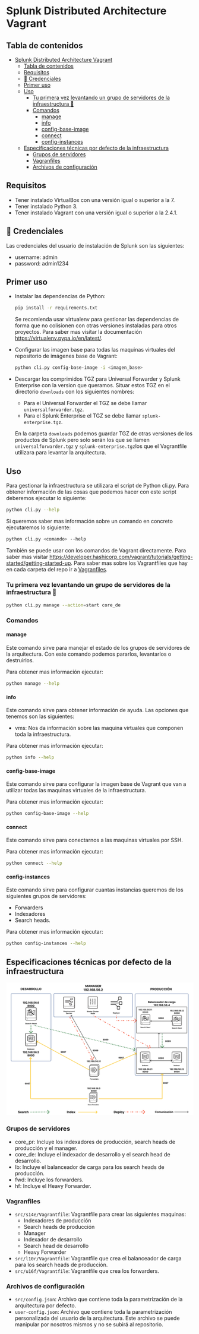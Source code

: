 # Splunk Distributed Architecture Vagrant

## Tabla de contenidos

- [Splunk Distributed Architecture Vagrant](#splunk-distributed-architecture-vagrant)
  - [Tabla de contenidos](#tabla-de-contenidos)
  - [Requisitos](#requisitos)
  - [🔑 Credenciales](#-credenciales)
  - [Primer uso](#primer-uso)
  - [Uso](#uso)
    - [Tu primera vez levantando un grupo de servidores de la infraestructura 🚀](#tu-primera-vez-levantando-un-grupo-de-servidores-de-la-infraestructura-)
    - [Comandos](#comandos)
      - [manage](#manage)
      - [info](#info)
      - [config-base-image](#config-base-image)
      - [connect](#connect)
      - [config-instances](#config-instances)
  - [Especificaciones técnicas por defecto de la infraestructura](#especificaciones-técnicas-por-defecto-de-la-infraestructura)
    - [Grupos de servidores](#grupos-de-servidores)
    - [Vagranfiles](#vagranfiles)
    - [Archivos de configuración](#archivos-de-configuración)

## Requisitos

- Tener instalado VirtualBox con una versión igual o superior a la 7.
- Tener instalado Python 3.
- Tener instalado Vagrant con una versión igual o superior a la 2.4.1.

## 🔑 Credenciales

Las credenciales del usuario de instalación de Splunk son las siguientes:

- username: admin
- password: admin1234

## Primer uso

- Instalar las dependencias de Python:

  ```bash
  pip install -r requirements.txt
  ```

  Se recomienda usar virtualenv para gestionar las dependencias de forma que no colisionen con otras versiones instaladas para otros proyectos. Para saber mas visitar la documentación <https://virtualenv.pypa.io/en/latest/>.

- Configurar las imagen base para todas las maquinas virtuales del repositorio de imágenes base de Vagrant:

  ```bash
  python cli.py config-base-image -i <imagen_base>
  ```

- Descargar los comprimidos TGZ para Universal Forwarder y Splunk Enterprise con la version que queramos. Situar estos TGZ en el directorio `downloads` con los siguientes nombres:
  - Para el Universal Forwarder el TGZ se debe llamar `universalforwarder.tgz`.
  - Para el Splunk Enterprise el TGZ se debe llamar `splunk-enterprise.tgz`.

  En la carpeta `downloads` podemos guardar TGZ de otras versiones de los productos de Splunk pero solo serán los que se llamen `universalforwarder.tgz` y `splunk-enterprise.tgz`los que el Vagrantfile utilizara para levantar la arquitectura.

## Uso

Para gestionar la infraestructura se utilizara el script de Python cli.py. Para obtener información de las cosas que podemos hacer con este script deberemos ejecutar lo siguiente:

```bash
python cli.py --help
```

Si queremos saber mas información sobre un comando en concreto ejecutaremos lo siguiente:

```bash
python cli.py <comando> --help
```

También se puede usar con los comandos de Vagrant directamente. Para saber mas visitar <https://developer.hashicorp.com/vagrant/tutorials/getting-started/getting-started-up>. Para saber mas sobre los Vagrantfiles que hay en cada carpeta del repo ir a [Vagranfiles](#vagranfiles).

### Tu primera vez levantando un grupo de servidores de la infraestructura 🚀

```bash
python cli.py manage --action=start core_de
```

### Comandos

#### manage

Este comando sirve para manejar el estado de los grupos de servidores de la arquitectura. Con este comando podemos pararlos, levantarlos o destruirlos.

Para obtener mas información ejecutar:

```bash
python manage --help
```

#### info

Este comando sirve para obtener información de ayuda. Las opciones que tenemos son las siguientes:

- vms: Nos da información sobre las maquina virtuales que componen toda la infraestructura.

Para obtener mas información ejecutar:

```bash
python info --help
```

#### config-base-image

Este comando sirve para configurar la imagen base de Vagrant que van a utilizar todas las maquinas virtuales de la infraestructura.

Para obtener mas información ejecutar:

```bash
python config-base-image --help
```

#### connect

Este comando sirve para conectarnos a las maquinas virtuales por SSH.

Para obtener mas información ejecutar:

```bash
python connect --help
```

#### config-instances

Este comando sirve para configurar cuantas instancias queremos de los siguientes grupos de servidores:

- Forwarders
- Indexadores
- Search heads.

Para obtener mas información ejecutar:

```bash
python config-instances --help
```

## Especificaciones técnicas por defecto de la infraestructura

![Architecture diagram](readme/images/general-archiecture.png)

### Grupos de servidores

- core_pr: Incluye los indexadores de producción, search heads de producción y el manager.
- core_de: Incluye el indexador de desarrollo y el search head de desarrollo.
- lb: Incluye el balanceador de carga para los search heads de producción.
- fwd: Incluye los forwarders.
- hf: Incluye el Heavy Forwarder.

### Vagranfiles

- `src/s14e/Vagrantfile`: Vagrantfile para crear las siguientes maquinas:
  - Indexadores de producción
  - Search heads de producción
  - Manager
  - Indexador de desarrollo
  - Search head de desarrollo
  - Heavy Forwarder
- `src/l10r/Vagrantfile`: Vagrantfile que crea el balanceador de carga para los search heads de producción.
- `src/u16f/Vagrantfile`: Vagrantfile que crea los forwarders.

### Archivos de configuración

- `src/config.json`: Archivo que contiene toda la parametrización de la arquitectura por defecto.
- `user-config.json`: Archivo que contiene toda la parametrización personalizada del usuario de la arquitectura. Este archivo se puede manipular por nosotros mismos y no se subirá al repositorio.
